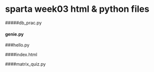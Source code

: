 # sparta week03 html & python files

#####db_prac.py

#### genie.py

###hello.py

####index.html

####matrix_quiz.py
